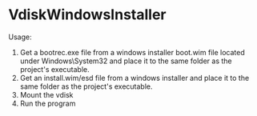 # VdiskWindowsInstaller
Usage:
1. Get a bootrec.exe file from a windows installer boot.wim file located under Windows\System32 and place it to the same folder as the project's executable.
2. Get an install.wim/esd file from a windows installer and place it to the same folder as the project's executable.
3. Mount the vdisk
4. Run the program
